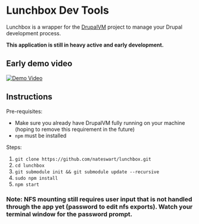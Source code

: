 # Lunchbox Dev Tools

Lunchbox is a wrapper for the [DrupalVM](http://drupalvm.com) project to manage your Drupal development process.

__This application is still in heavy active and early development.__


## Early demo video
[![Demo Video](http://img.youtube.com/vi/Due08SU5cb4/0.jpg)](https://www.youtube.com/watch?v=Due08SU5cb4)


## Instructions

Pre-requisites:

* Make sure you already have DrupalVM fully running on your machine (hoping to remove this requirement in the future)
* `npm` must be installed


Steps:

1. `git clone https://github.com/nateswart/lunchbox.git`
2. `cd lunchbox`
3. `git submodule init && git submodule update --recursive`
4. `sudo npm install`
5. `npm start`


### Note: NFS mounting still requires user input that is not handled through the app yet (password to edit nfs exports). Watch your terminal window for the password prompt.
